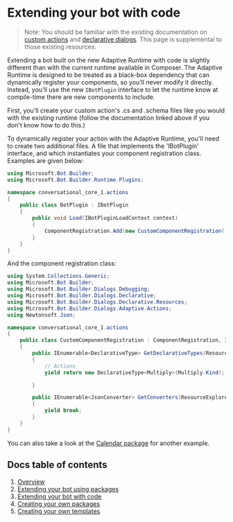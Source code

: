 # Extending your bot with code

> Note: You should be familiar with the existing documentation on [custom actions](https://docs.microsoft.com/en-us/composer/how-to-add-custom-action) and [declarative dialogs](https://docs.microsoft.com/en-us/azure/bot-service/bot-builder-dialogs-declarative?view=azure-bot-service-4.0). This page is supplemental to those existing resources.

Extending a bot built on the new Adaptive Runtime with code is slightly different than with the current runtime available in Composer. The Adaptive Runtime is designed to be treated as a black-box dependency that can dynamically register your components, so you'll never modify it directly. Instead, you'll use the new `IBotPlugin` interface to let the runtime know at compile-time there are new components to include.

First, you'll create your custom action's .cs and .schema files like you would with the existing runtime (follow the documentation linked above if you don't know how to do this.)

To dynamically register your action with the Adaptive Runtime, you'll need to create two additional files. A file that implements the 'IBotPlugin' interface, and which instantiates your component registration class. Examples are given below:


```c#
using Microsoft.Bot.Builder;
using Microsoft.Bot.Builder.Runtime.Plugins;

namespace conversational_core_1.actions
{
    public class BotPlugin : IBotPlugin
    {
        public void Load(IBotPluginLoadContext context)
        {
            ComponentRegistration.Add(new CustomComponentRegistration());
        }
    }
}
```

And the component registration class:

```c#
using System.Collections.Generic;
using Microsoft.Bot.Builder;
using Microsoft.Bot.Builder.Dialogs.Debugging;
using Microsoft.Bot.Builder.Dialogs.Declarative;
using Microsoft.Bot.Builder.Dialogs.Declarative.Resources;
using Microsoft.Bot.Builder.Dialogs.Adaptive.Actions;
using Newtonsoft.Json;

namespace conversational_core_1.actions
{
    public class CustomComponentRegistration : ComponentRegistration, IComponentDeclarativeTypes
    {
        public IEnumerable<DeclarativeType> GetDeclarativeTypes(ResourceExplorer resourceExplorer)
        {
            // Actions
            yield return new DeclarativeType<Multiply>(Multiply.Kind);

        }

        public IEnumerable<JsonConverter> GetConverters(ResourceExplorer resourceExplorer, SourceContext sourceContext)
        {
            yield break;
        }
    }
}

```

You can also take a look at the [Calendar package](./packages/Calendar) for another example.


## Docs table of contents

1. [Overview](/docs/overview.md)
2. [Extending your bot using packages](/docs/extending-with-packages.md)
3. [Extending your bot with code](/docs/extending-with-code.md)
4. [Creating your own packages](/docs/creating-packages.md)
5. [Creating your own templates](/docs/creating-templates.md)

